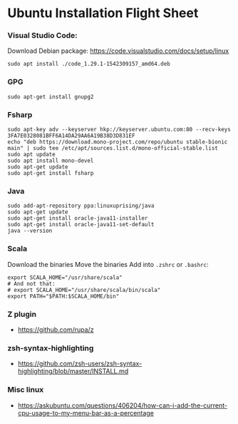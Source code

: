 # Ubuntu Installation Flight Sheet

### Visual Studio Code:

Download Debian package: https://code.visualstudio.com/docs/setup/linux
```
sudo apt install ./code_1.29.1-1542309157_amd64.deb
```

### GPG

```
sudo apt-get install gnupg2
```

### Fsharp

```
sudo apt-key adv --keyserver hkp://keyserver.ubuntu.com:80 --recv-keys 3FA7E0328081BFF6A14DA29AA6A19B38D3D831EF
echo "deb https://download.mono-project.com/repo/ubuntu stable-bionic main" | sudo tee /etc/apt/sources.list.d/mono-official-stable.list
sudo apt update
sudo apt install mono-devel
sudo apt-get update
sudo apt-get install fsharp
```

### Java

```
sudo add-apt-repository ppa:linuxuprising/java
sudo apt-get update
sudo apt-get install oracle-java11-installer
sudo apt-get install oracle-java11-set-default
java --version
```

### Scala

Download the binaries
Move the binaries
Add into `.zshrc` or `.bashrc`:
```
export SCALA_HOME="/usr/share/scala"
# And not that:
# export SCALA_HOME="/usr/share/scala/bin/scala"
export PATH="$PATH:$SCALA_HOME/bin"
```

### Z plugin

- https://github.com/rupa/z

### zsh-syntax-highlighting

- https://github.com/zsh-users/zsh-syntax-highlighting/blob/master/INSTALL.md

### Misc linux

- https://askubuntu.com/questions/406204/how-can-i-add-the-current-cpu-usage-to-my-menu-bar-as-a-percentage
